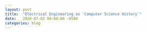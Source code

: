 ```yaml
---
layout: post
title:  "Electrical Engineering as `Computer Science History`"
date:   2020-07-02 00:00:00 -0500
categories: blog
---
```

